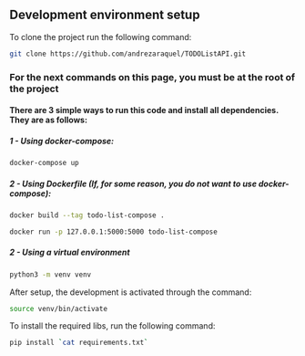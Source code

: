 ## Development environment setup

To clone the project run the following command:
```bash
git clone https://github.com/andrezaraquel/TODOListAPI.git
```

### For the next commands on this page, you must be at the **root** of the project

#### There are 3 simple ways to run this code and install all dependencies. They are as follows:

##### 1 - Using docker-compose:

```bash
docker-compose up
```

##### 2 - Using Dockerfile (If, for some reason, you do not want to use docker-compose):

```bash
docker build --tag todo-list-compose .

docker run -p 127.0.0.1:5000:5000 todo-list-compose
```
##### 2 -  Using a virtual environment

```bash
python3 -m venv venv
```

After setup, the development is activated through the command:

```bash
source venv/bin/activate
```

To install the required libs, run the following command:

```bash
pip install `cat requirements.txt`
```
